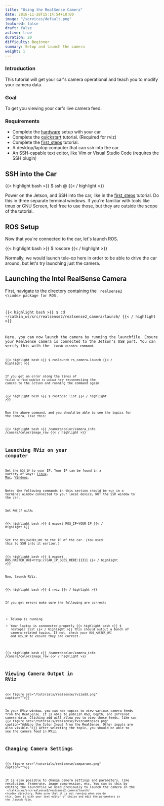 ```yaml
---
title: "Using the RealSense Camera"
date: 2018-11-28T15:14:54+10:00
image: "/services/default.png"
featured: false
draft: false
active: true
duration: 20 
difficulty: Beginner 
summary: Setup and launch the camera
weight: 1
---
```


### Introduction
This tutorial will get your car's camera operational and teach you to modify your camera data.

### Goal 
To get you viewing your car's live camera feed.

### Requirements
  - Complete the [hardware](/hardware/build_instructions) setup with your car
  - Complete the [quickstart](/tutorials/quickstart) tutorial. (Required for rviz)
  - Complete the [first_steps](/tutorials/first_steps/) tutorial.
  - A desktop/laptop computer that can ssh into the car.
  - An SSH-capable text editor, like Vim or Visual Studio Code (requires the SSH plugin)

## SSH into the Car
{{< highlight bash >}}
$ ssh <user>@<car ip> 
{{< / highlight >}}

Power on the Jetson, and SSH into the car, like in the [first_steps](/tutorials/first_steps/) tutorial. Do this in three separate terminal windows. If you're familiar with tools like tmux or GNU Screen, feel free to use those, but they are outside the scope of the tutorial.

## ROS Setup
Now that you're connected to the car, let's launch ROS.

{{< highlight bash >}}
$ roscore 
{{< / highlight >}}

Normally, we would launch tele-op here in order to be able to drive the car around, but let's try launching just the camera.

## Launching the Intel RealSense Camera
First, navigate to the directory containing the <code> realsense2 <\code> package for ROS.

{{< highlight bash >}}
$ cd ~/catkin_ws/src/realsense2/realsense2_camera/launch/
{{< / highlight >}}

Here, you can now launch the camera by running the launchfile. Ensure your RealSense camera is connected to the Jetson's USB port. You can verify this with the <code> lsusb <\code> command.

{{< highlight bash >}}
$ roslaunch rs_camera.launch
{{< / highlight >}}

If you get an error along the lines of `failed to find nodelet to unload` try reconnecting the camera to the Jetson and running the command again.

{{< highlight bash >}}
$ rostopic list
{{< / highlight >}}

Run the above command, and you should be able to see the topics for the camera, like this:

{{< highlight bash >}}
/camera/color/camera_info
/camera/color/image_raw
{{< / highlight >}}

## Launching RViz on your computer
Set the `ROS_IP` to your IP. Your IP can be found in a variety of ways: [Linux](https://www.howtogeek.com/howto/17012/how-to-find-your-ip-address-in-ubuntu/), [Mac](http://osxdaily.com/2010/08/08/lan-ip-address-mac/), [Windows](https://kb.netgear.com/20878/Finding-your-IP-address-without-using-the-command-prompt).

Note: the following commands in this section should be run in a terminal window connected to your local device, NOT the SSH window to the car.

Set `ROS_IP` with:

{{< highlight bash >}}
$ export ROS_IP=YOUR-IP
{{< / highlight >}}

Set the `ROS_MASTER_URI` to the IP of the car. (You used this to SSH into it earlier.)

{{< highlight bash >}}
$ export ROS_MASTER_URI=http://CAR_IP_GOES_HERE:11311
{{< / highlight >}}

Now, launch RViz.

{{< highlight bash >}}
$ rviz
{{< / highlight >}}

If you get errors make sure the following are correct:  

- Teleop is running  
- Your laptop is connnected properly
{{< highlight bash >}}
$ rostopic list
{{< / highlight >}}
This should output a bunch of camera-related topics. If not, check your `ROS_MASTER_URI` and `ROS_IP` to ensure they are correct.

{{< highlight bash >}}
/camera/color/camera_info
/camera/color/image_raw
{{< / highlight >}}


## Viewing Camera Output in RViz

{{< figure src="/tutorials/realsense/rvizadd.png" caption="">}}

In your RViz window, you can add topics to view various camera feeds from the RealSense. It is able to publish RGB, Depth, and Infrared camera data. Clicking add will allow you to view those feeds, like so:
{{< figure src="/tutorials/realsense/rvizcamtopics.png" caption="Adding the Color Input from the RealSense. Other inputs are also visible.">}}
After selecting the topic, you should be able to see the camera feed in RViz.

## Changing Camera Settings

{{< figure src="/tutorials/realsense/camparams.png" caption="">}}

It is also possible to change camera settings and parameters, like resolution, framerate, image compression, etc. You can do this by editing the launchfile we used previously to launch the camera in the <code> ~/catkin_ws/src/realsense2/realsense2_camera/launch/ <\code> directory. Make sure that it is not running when you do this. Open it with your text editor of choice and edit the parameters in the .launch file.